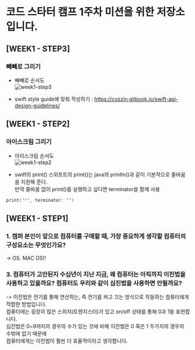 # 코드 스타터 캠프 1주차 미션을 위한 저장소입니다.

## [WEEK1 - STEP3]
### 빼빼로 그리기
- 빼빼로 순서도 <br>
![week1-step3](https://github.com/hogang1223/swift-starter-week1/blob/2_hogang1223/FlowChart/week1-step3.png?raw=true)

- swift style guide에 맞춰 작성하기 : https://cozzin.gitbook.io/swift-api-design-guidelines/


## [WEEK1 - STEP2]
### 아이스크림 그리기
- 아이스크림 순서도<br>
![week1-step2](https://github.com/hogang1223/swift-starter-week1/blob/2_hogang1223/FlowChart/fix2-week1-step2.png?raw=true)

- swift의 print()
스위프트의 print()는 java의 println()과 같이 기본적으로 줄바꿈을 지원해 준다.<br>
만약 줄바꿈 없이 print()를 실행하고 싶다면 terminator을 함께 사용
```swift
print("*", terminator: "")
```


## [WEEK1 - STEP1]
### 1. 캠퍼 본인이 앞으로 컴퓨터를 구매할 때, 가장 중요하게 생각할 컴퓨터의 구성요소는 무엇인가요?
-> OS. MAC OS!!

### 3. 컴퓨터가 고안된지 수십년이 지난 지금, 왜 컴퓨터는 아직까지 이진법을 사용하고 있을까요? 컴퓨터도 우리와 같이 십진법을 사용하면 안될까요?
-> 이진법은 전기를 통해 연산하는, 즉 전기를 켜고 끄는 방식으로 작동하는 컴퓨터에게 적합한 방법입니다.<br>
컴퓨터에는 굉장히 많은 스위치(트렌지스터)가 있고 on/off 상태를 통해 0과 1을 표현합니다.<br>
십진법은 0~9까지의 경우의 수가 있는 것에 비해 이진법은 0 혹은 1 두가지의 경우의 수밖에 없기 때문에<br>
컴퓨터에게는 이진법이 훨씬 더 효율적이라고 생각합니다.<br>

